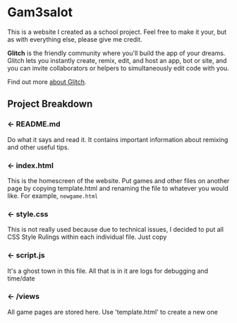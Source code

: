 # Gam3salot
This is a website I created as a school project. Feel free to make it your, but as with everything else, please give me credit.

**Glitch** is the friendly community where you'll build the app of your dreams. Glitch lets you instantly create, remix, edit, and host an app, bot or site, and you can invite collaborators or helpers to simultaneously edit code with you.

Find out more [about Glitch](https://glitch.com/about).

## Project Breakdown

### ← README.md

Do what it says and read it. It contains important information about remixing and other useful tips.

### ← index.html

This is the homescreen of the website. Put games and other files on another page by copying template.html and renaming the file to whatever you would like. For example, `newgame.html`

### ← style.css

This is not really used because due to technical issues, I decided to put all CSS Style Rulings within each individual file. Just copy

### ← script.js

It's a ghost town in this file. All that is in it are logs for debugging and time/date

### ← /views

All game pages are stored here. Use 'template.html' to create a new one
